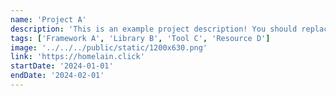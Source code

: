 ```yaml
---
name: 'Project A'
description: 'This is an example project description! You should replace this with a description of your own project.'
tags: ['Framework A', 'Library B', 'Tool C', 'Resource D']
image: '../../../public/static/1200x630.png'
link: 'https://homelain.click'
startDate: '2024-01-01'
endDate: '2024-02-01'
---
```

